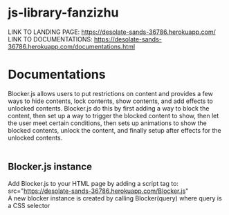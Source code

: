 # js-library-fanzizhu

LINK TO LANDING PAGE: https://desolate-sands-36786.herokuapp.com/ </br>
LINK TO DOCUMENTATIONS: https://desolate-sands-36786.herokuapp.com/documentations.html</br>


# Documentations</br>
Blocker.js allows users to put restrictions on content and provides a few ways to hide contents, lock contents, show contents, and add effects to unlocked contents. Blocker.js do this by first adding a way to block the content, then set up a way to trigger the blocked content to show, then let the user meet certain conditions, then sets up animations to show the blocked contents, unlock the content, and finally setup after effects for the unlocked contents.</br>
</br>
## Blocker.js instance</br>
Add Blocker.js to your HTML page by adding a script tag to:</br>
src="https://desolate-sands-36786.herokuapp.com/Blocker.js" </br>
A new blocker instance is created by calling Blocker(query) where query is a CSS selector</br>
